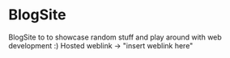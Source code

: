 # BlogSite
BlogSite to to showcase random stuff and play around with web development :)
Hosted weblink -> "insert weblink here"
